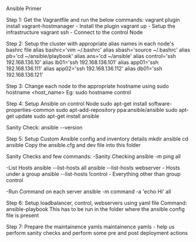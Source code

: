 Ansible Primer

Step 1: Get the Vagrantfile and run the below commands:
vagrant plugin install vagrant-hostmanager - Install the plugin
vagrant up - Setup the infrastructure
vagrant ssh - Connect to the control Node

Step 2: Setup the cluster with appropriate alias names in each node's bashrc file
alias bashrc='vim ~/.bashrc'
alias sbash='source ~/.bashrc'
alias pb='cd ~/ansible/playbook'
alias ans='cd ~/ansible'
alias control='ssh 192.168.136.10'
alias lb01='ssh 192.168.136.101'
alias app01='ssh 192.168.136.111'
alias app02='ssh 192.168.136.112'
alias db01='ssh 192.168.136.121'

Step 3: Change each node to the appropriate hostname using
sudo hostname <host_name>
Eg: sudo hostname control

Step 4: Setup Ansible on control Node
sudo apt-get install software-properties-common
sudo apt-add-repository ppa:ansible/ansible
sudo apt-get update
sudo apt-get install ansible

Sanity Check: ansible --version

Step 5: Setup Custom Ansible config and inventory details
mkdir ansible
cd ansible
Copy the ansible.cfg and dev file into this folder

Sanity Checks and few commands:
-Sanity Checking
ansible -m ping all

-List Hosts
ansible --list-hosts all
ansible --list-hosts webserver - Hosts under a group
ansible --list-hosts \!control - Everything other than group control

-Run Command on each server
ansible -m command -a 'echo Hi' all

Step 6: Setup loadbalancer, control, webservers using yaml file
Command: ansible-playbook <YAML File>
This has to be run in the folder where the ansible config file is present

Step 7: Prepare the maintainence yamls
maintainence yamls - help us perform sanity checks and perform some pre and post deployment actions
